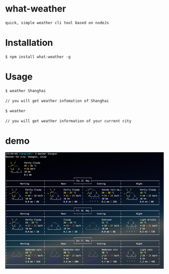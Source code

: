 # what-weather

    quick, simple weather cli tool based on nodeJs

# Installation

    $ npm install what-weather -g

# Usage

    $ weather Shanghai

    // you will get weather infomation of Shanghai

    $ weather

    // you will get weather information of your current city

# demo

![what-weather-demo](https://raw.githubusercontent.com/chenqiushi/what-weather/dev/what-weather-demo.png)